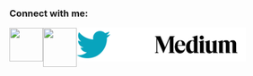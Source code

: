
<!--
**Nkoech123/Nkoech123** is a ✨ _special_ ✨ repository because its `README.md` (this file) appears on your GitHub profile.

Here are some ideas to get you started:

- 🔭 I’m currently working on ...
- 🌱 I’m currently learning ...
- 👯 I’m looking to collaborate on ...
- 🤔 I’m looking for help with ...
- 💬 Ask me about ...
- 📫 How to reach me: ...
- 😄 Pronouns: ...
- ⚡ Fun fact: ...
![visitors](https://visitor-badge.laobi.icu/badge?page_id=Nkoech123.Nkoech123)
-->
### Connect with me:

<a href="https://www.linkedin.com/in/nicholas-koech-74990010a/">
  <img align="left"  width="60px" height="60px" src="https://cdn.worldvectorlogo.com/logos/linkedin-icon-2.svg"  />
</a>

<a href="https://medium.com/@nicholaskipchumba">
    <img height="60" src="https://raw.githubusercontent.com/Medium/medium-logos/master/01_Logo/03_Two_Color/02_White_Black/PNG/RGB/Medium-Logo-Two-Color-White-Black-RGB%404x.png"/>
</a>

<a href="mailto:mailtonicholask320@gmail.com">
  <img align="left" width="60px" height=70px"  src="https://upload.wikimedia.org/wikipedia/commons/8/8c/Gmail_Icon_%282013-2020%29.svg" />
</a>


<a href="https://twitter.com/Nichola12870777">
  <img align="left" width="60px" src="https://github.com/Ethodeus/readme-assets/blob/master/GitHub%20Profile/Social%20media%20Icons/twitter.svg" />
</a>

<br />

  


